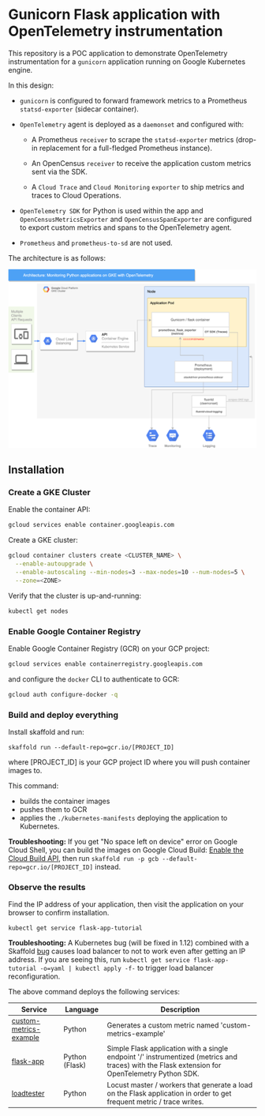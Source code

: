 # Gunicorn Flask application with OpenTelemetry instrumentation

This repository is a POC application to demonstrate OpenTelemetry instrumentation for a `gunicorn` application running on Google Kubernetes engine.

In this design:

-   `gunicorn` is configured to forward framework metrics to a Prometheus `statsd-exporter` (sidecar container).

-   `OpenTelemetry` agent is deployed as a `daemonset` and configured with:

    -   A Prometheus `receiver` to scrape the `statsd-exporter` metrics (drop-in replacement for a full-fledged Prometheus instance).

    -   An OpenCensus `receiver` to receive the application custom metrics sent via the SDK.

    -   A `Cloud Trace` and `Cloud Monitoring` `exporter` to ship metrics and traces to Cloud Operations.

-   `OpenTelemetry SDK` for Python is used within the app and `OpenCensusMetricsExporter` and `OpenCensusSpanExporter` are configured to export custom metrics and spans to the OpenTelemetry agent.

-   `Prometheus` and `prometheus-to-sd` are not used.

The architecture is as follows:

![](architecture.png)

## Installation

### Create a GKE Cluster

Enable the container API:

```sh
gcloud services enable container.googleapis.com
```

Create a GKE cluster:

```sh
gcloud container clusters create <CLUSTER_NAME> \
  --enable-autoupgrade \
  --enable-autoscaling --min-nodes=3 --max-nodes=10 --num-nodes=5 \
  --zone=<ZONE>
```

Verify that the cluster is up-and-running:

```sh
kubectl get nodes
```

### Enable Google Container Registry

Enable Google Container Registry (GCR) on your GCP project:

```sh
gcloud services enable containerregistry.googleapis.com
```

and configure the `docker` CLI to authenticate to GCR:

```sh
gcloud auth configure-docker -q
```

### Build and deploy everything

Install skaffold and run:

    skaffold run --default-repo=gcr.io/[PROJECT_ID]

where [PROJECT_ID] is your GCP project ID where you will push container images to.

This command:

-   builds the container images
-   pushes them to GCR
-   applies the `./kubernetes-manifests` deploying the application to
    Kubernetes.

**Troubleshooting:** If you get "No space left on device" error on Google
Cloud Shell, you can build the images on Google Cloud Build: [Enable the
Cloud Build
API](https://console.cloud.google.com/flows/enableapi?apiid=cloudbuild.googleapis.com),
then run `skaffold run -p gcb --default-repo=gcr.io/[PROJECT_ID]` instead.

### Observe the results

Find the IP address of your application, then visit the application on your browser to confirm installation.

    kubectl get service flask-app-tutorial

**Troubleshooting:** A Kubernetes bug (will be fixed in 1.12) combined with
a Skaffold [bug](https://github.com/GoogleContainerTools/skaffold/issues/887)
causes load balancer to not to work even after getting an IP address. If you
are seeing this, run `kubectl get service flask-app-tutorial -o=yaml | kubectl apply -f-`
to trigger load balancer reconfiguration.

The above command deploys the following services:

| Service                                                | Language       | Description                                                                                                                                    |
| ------------------------------------------------------ | -------------- | ---------------------------------------------------------------------------------------------------------------------------------------------- |
| [custom-metrics-example](./src/custom-metrics-example) | Python         | Generates a custom metric named 'custom-metrics-example'                                                                                       |
| [flask-app](./src/flask-app)                           | Python (Flask) | Simple Flask application with a single endpoint '/' instrumentized (metrics and traces) with the Flask extension for OpenTelemetry Python SDK. |
| [loadtester](./src/loadtester)                         | Python         | Locust master / workers that generate a load on the Flask application in order to get frequent metric / trace writes.                          |
